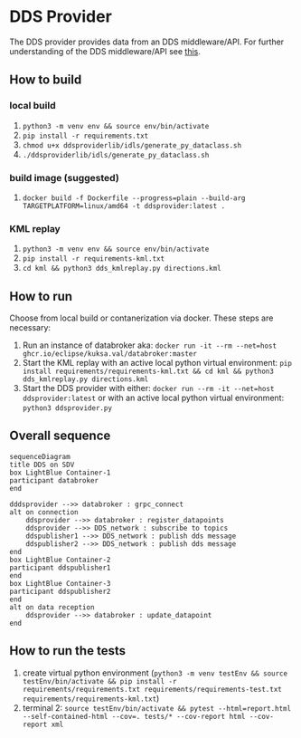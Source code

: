 # DDS Provider

The DDS provider provides data from an DDS middleware/API. For further understanding of the DDS middleware/API see [this](https://www.dds-foundation.org/what-is-dds-3/).

## How to build

### local build

1. `python3 -m venv env && source env/bin/activate`
2. `pip install -r requirements.txt`
3. `chmod u+x ddsproviderlib/idls/generate_py_dataclass.sh`
4. `./ddsproviderlib/idls/generate_py_dataclass.sh`

### build image (suggested)

1. `docker build -f Dockerfile --progress=plain --build-arg TARGETPLATFORM=linux/amd64 -t ddsprovider:latest .`

### KML replay

1. `python3 -m venv env && source env/bin/activate`
2. `pip install -r requirements-kml.txt`
3. `cd kml && python3 dds_kmlreplay.py directions.kml`

## How to run

Choose from local build or contanerization via docker.
These steps are necessary:

1. Run an instance of databroker aka: `docker run -it --rm --net=host ghcr.io/eclipse/kuksa.val/databroker:master`
2. Start the KML replay with an active local python virtual environment: `pip install requirements/requirements-kml.txt && cd kml && python3 dds_kmlreplay.py directions.kml`
3. Start the DDS provider with either: `docker run --rm -it --net=host ddsprovider:latest` or with an active local python virtual environment: `python3 ddsprovider.py`

## Overall sequence

```mermaid
sequenceDiagram
title DDS on SDV
box LightBlue Container-1
participant databroker
end

dddsprovider -->> databroker : grpc_connect
alt on connection
    ddsprovider -->> databroker : register_datapoints
    ddsprovider -->> DDS_network : subscribe to topics
    ddspublisher1 -->> DDS_network : publish dds message
    ddspublisher2 -->> DDS_network : publish dds message
end
box LightBlue Container-2
participant ddspublisher1
end
box LightBlue Container-3
participant ddspublisher2
end
alt on data reception
    ddsprovider -->> databroker : update_datapoint
end
```

## How to run the tests

1. create virtual python environment (`python3 -m venv testEnv && source testEnv/bin/activate && pip install -r requirements/requirements.txt requirements/requirements-test.txt requirements/requirements-kml.txt`)
2. terminal 2: `source testEnv/bin/activate && pytest --html=report.html --self-contained-html --cov=. tests/* --cov-report html --cov-report xml`
